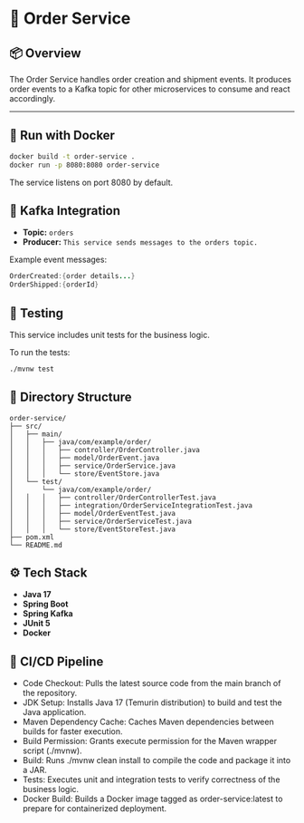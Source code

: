 # 📝 Order Service

## 📦 Overview

The Order Service handles order creation and shipment events. It produces order events to a Kafka topic for other microservices to consume and react accordingly.

---

## 🐳 Run with Docker

```bash
docker build -t order-service .
docker run -p 8080:8080 order-service
```

The service listens on port 8080 by default.

## 🔗 Kafka Integration

- **Topic:** `orders`  
- **Producer:** `This service sends messages to the orders topic.`

Example event messages:

```java
OrderCreated:{order details...}
OrderShipped:{orderId}
```

## 🧪 Testing

This service includes unit tests for the business logic.

To run the tests:

```bash
./mvnw test
```

## 📂 Directory Structure

```plaintext
order-service/
├── src/
│   ├── main/
│   │   ├── java/com/example/order/
│   │   │   ├── controller/OrderController.java
│   │   │   ├── model/OrderEvent.java
│   │   │   ├── service/OrderService.java
│   │   │   └── store/EventStore.java
│   └── test/
│       └── java/com/example/order/
│   │   │   ├── controller/OrderControllerTest.java
│   │   │   ├── integration/OrderServiceIntegrationTest.java
│   │   │   ├── model/OrderEventTest.java
│   │   │   ├── service/OrderServiceTest.java
│   │   │   └── store/EventStoreTest.java
├── pom.xml
└── README.md
```
## ⚙️ Tech Stack

- **Java 17**
- **Spring Boot**
- **Spring Kafka**
- **JUnit 5**
- **Docker**

## 🚀 CI/CD Pipeline

- Code Checkout: Pulls the latest source code from the main branch of the repository.
- JDK Setup: Installs Java 17 (Temurin distribution) to build and test the Java application.
- Maven Dependency Cache: Caches Maven dependencies between builds for faster execution.
- Build Permission: Grants execute permission for the Maven wrapper script (./mvnw).
- Build: Runs ./mvnw clean install to compile the code and package it into a JAR.
- Tests: Executes unit and integration tests to verify correctness of the business logic.
- Docker Build: Builds a Docker image tagged as order-service:latest to prepare for containerized deployment.


